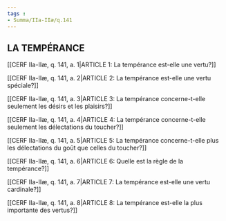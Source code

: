 ```yaml
---
tags : 
- Summa/IIa-IIæ/q.141
---
```


## LA TEMPÉRANCE

[[CERF IIa-IIæ, q. 141, a. 1|ARTICLE 1: La tempérance est-elle une vertu?]]

[[CERF IIa-IIæ, q. 141, a. 2|ARTICLE 2: La tempérance est-elle une vertu spéciale?]]

[[CERF IIa-IIæ, q. 141, a. 3|ARTICLE 3: La tempérance concerne-t-elle seulement les désirs et les plaisirs?]]

[[CERF IIa-IIæ, q. 141, a. 4|ARTICLE 4: La tempérance concerne-t-elle seulement les délectations du toucher?]]

[[CERF IIa-IIæ, q. 141, a. 5|ARTICLE 5: La tempérance concerne-t-elle plus les délectations du goût que celles du toucher?]]

[[CERF IIa-IIæ, q. 141, a. 6|ARTICLE 6: Quelle est la règle de la tempérance?]]

[[CERF IIa-IIæ, q. 141, a. 7|ARTICLE 7: La tempérance est-elle une vertu cardinale?]]

[[CERF IIa-IIæ, q. 141, a. 8|ARTICLE 8: La tempérance est-elle la plus importante des vertus?]]

